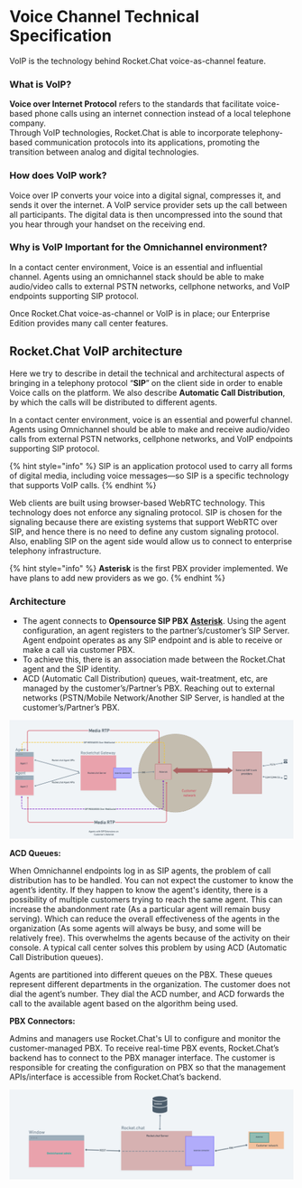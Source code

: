 # Voice Channel Technical Specification

VoIP is the technology behind Rocket.Chat voice-as-channel feature.

### **What is VoIP?**

**Voice over Internet Protocol** refers to the standards that facilitate voice-based phone calls using an internet connection instead of a local telephone company. \
Through VoIP technologies, Rocket.Chat is able to incorporate telephony-based communication protocols into its applications, promoting the transition between analog and digital technologies.

### How does VoIP work?

Voice over IP converts your voice into a digital signal, compresses it, and sends it over the internet. A VoIP service provider sets up the call between all participants. The digital data is then uncompressed into the sound that you hear through your handset on the receiving end.

### Why is VoIP Important for the Omnichannel environment?

In a contact center environment, Voice is an essential and influential channel. Agents using an omnichannel stack should be able to make audio/video calls to external PSTN networks, cellphone networks, and VoIP endpoints supporting SIP protocol.

Once Rocket.Chat voice-as-channel or VoIP is in place; our Enterprise Edition provides many call center features.

## Rocket.Chat VoIP architecture

Here we try to describe in detail the technical and architectural aspects of bringing in a telephony protocol “**SIP**” on the client side in order to enable Voice calls on the platform. We also describe **Automatic Call Distribution**, by which the calls will be distributed to different agents.

In a contact center environment, voice is an essential and powerful channel. Agents using Omnichannel should be able to make and receive audio/video calls from external PSTN networks, cellphone networks, and VoIP endpoints supporting SIP protocol.

{% hint style="info" %}
SIP is an application protocol used to carry all forms of digital media, including voice messages—so SIP is a specific technology that supports VoIP calls.
{% endhint %}

Web clients are built using browser-based WebRTC technology. This technology does not enforce any signaling protocol. SIP is chosen for the signaling because there are existing systems that support WebRTC over SIP, and hence there is no need to define any custom signaling protocol. Also, enabling SIP on the agent side would allow us to connect to enterprise telephony infrastructure.

{% hint style="info" %}
**Asterisk** is the first PBX provider implemented. We have plans to add new providers as we go.
{% endhint %}

### Architecture

* The agent connects to **Opensource SIP PBX** [**Asterisk**](https://www.asterisk.org). Using the agent configuration, an agent registers to the partner’s/customer’s SIP Server. Agent endpoint operates as any SIP endpoint and is able to receive or make a call via customer PBX.
* To achieve this, there is an association made between the Rocket.Chat agent and the SIP identity.
* ACD (Automatic Call Distribution) queues, wait-treatment, etc, are managed by the customer’s/Partner’s PBX. Reaching out to external networks (PSTN/Mobile Network/Another SIP Server, is handled at the customer’s/Partner’s PBX.

![VoIP Architecture](<../../.gitbook/assets/image (1260).png>)

**ACD Queues:**

When Omnichannel endpoints log in as SIP agents, the problem of call distribution has to be handled. You can not expect the customer to know the agent’s identity. If they happen to know the agent's identity, there is a possibility of multiple customers trying to reach the same agent. This can increase the abandonment rate (As a particular agent will remain busy serving). Which can reduce the overall effectiveness of the agents in the organization (As some agents will always be busy, and some will be relatively free). This overwhelms the agents because of the activity on their console. A typical call center solves this problem by using ACD (Automatic Call Distribution queues).

Agents are partitioned into different queues on the PBX. These queues represent different departments in the organization. The customer does not dial the agent’s number. They dial the ACD number, and ACD forwards the call to the available agent based on the algorithm being used.

**PBX Connectors:**

Admins and managers use Rocket.Chat's UI to configure and monitor the customer-managed PBX. To receive real-time PBX events, Rocket.Chat’s backend has to connect to the PBX manager interface. The customer is responsible for creating the configuration on PBX so that the management APIs/interface is accessible from Rocket.Chat’s backend.

![Connector Architecture](<../../.gitbook/assets/image (1145).png>)
